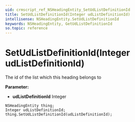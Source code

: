 ```yaml
---
uid: crmscript_ref_NSHeadingEntity_SetUdListDefinitionId
title: SetUdListDefinitionId(Integer udListDefinitionId)
intellisense: NSHeadingEntity.SetUdListDefinitionId
keywords: NSHeadingEntity, GetUdListDefinitionId
so.topic: reference
---
```


# SetUdListDefinitionId(Integer udListDefinitionId)

The id of the list which this heading belongs to

**Parameter:** 
 - **udListDefinitionId** Integer

```crmscript
NSHeadingEntity thing;
Integer udListDefinitionId;
thing.SetUdListDefinitionId(udListDefinitionId);
```


